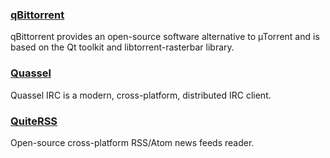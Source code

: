 ### [qBittorrent](https://www.qbittorrent.org/)

qBittorrent provides an open-source software alternative to µTorrent and is based on the Qt toolkit and libtorrent-rasterbar library.

### [Quassel](http://quassel-irc.org/)

Quassel IRC is a modern, cross-platform, distributed IRC client.

### [QuiteRSS](https://quiterss.org/)

Open-source cross-platform RSS/Atom news feeds reader.

